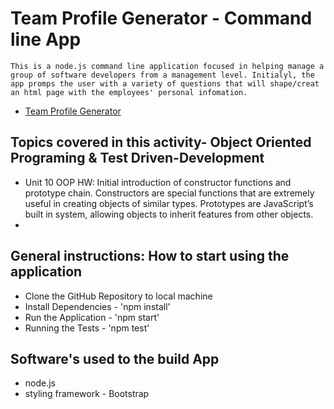 # Team Profile Generator - Command line App 

    This is a node.js command line application focused in helping manage a group of software developers from a management level. Initialyl, the app promps the user with a variety of questions that will shape/creat an html page with the employees' personal infomation.
+ [Team Profile Generator](https://github.com/adoming8/Unit10_TemplateEngine.git "Team Profile Generator") 


## Topics covered in this activity- Object Oriented Programing & Test Driven-Development

+ Unit 10 OOP HW: Initial introduction of constructor functions and prototype chain.  Constructors are special functions that are extremely useful in creating objects of similar types. Prototypes are JavaScript’s built in system, allowing objects to inherit features from other objects.
+ 
    

## General instructions: How to start using the application
+ Clone the GitHub Repository to local machine
+ Install Dependencies - 'npm install'
+ Run the Application - 'npm start'
+ Running the Tests - 'npm test'

## Software's used to the build App
+ node.js
+ styling framework - Bootstrap

